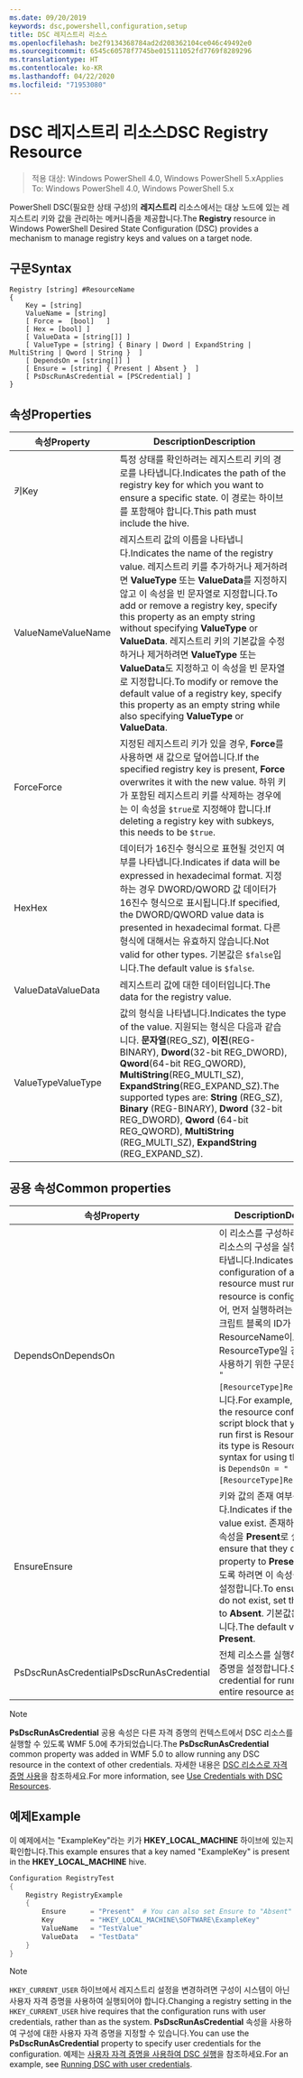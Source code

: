 ```yaml
---
ms.date: 09/20/2019
keywords: dsc,powershell,configuration,setup
title: DSC 레지스트리 리소스
ms.openlocfilehash: be2f9134368784ad2d208362104ce046c49492e0
ms.sourcegitcommit: 6545c60578f7745be015111052fd7769f8289296
ms.translationtype: HT
ms.contentlocale: ko-KR
ms.lasthandoff: 04/22/2020
ms.locfileid: "71953080"
---
```

# <a name="dsc-registry-resource"></a><span data-ttu-id="25741-103">DSC 레지스트리 리소스</span><span class="sxs-lookup"><span data-stu-id="25741-103">DSC Registry Resource</span></span>

> <span data-ttu-id="25741-104">적용 대상: Windows PowerShell 4.0, Windows PowerShell 5.x</span><span class="sxs-lookup"><span data-stu-id="25741-104">Applies To: Windows PowerShell 4.0, Windows PowerShell 5.x</span></span>

<span data-ttu-id="25741-105">PowerShell DSC(필요한 상태 구성)의 **레지스트리** 리소스에서는 대상 노드에 있는 레지스트리 키와 값을 관리하는 메커니즘을 제공합니다.</span><span class="sxs-lookup"><span data-stu-id="25741-105">The **Registry** resource in Windows PowerShell Desired State Configuration (DSC) provides a mechanism to manage registry keys and values on a target node.</span></span>

## <a name="syntax"></a><span data-ttu-id="25741-106">구문</span><span class="sxs-lookup"><span data-stu-id="25741-106">Syntax</span></span>

```Syntax
Registry [string] #ResourceName
{
    Key = [string]
    ValueName = [string]
    [ Force =  [bool]   ]
    [ Hex = [bool] ]
    [ ValueData = [string[]] ]
    [ ValueType = [string] { Binary | Dword | ExpandString | MultiString | Qword | String }  ]
    [ DependsOn = [string[]] ]
    [ Ensure = [string] { Present | Absent }  ]
    [ PsDscRunAsCredential = [PSCredential] ]
}
```

## <a name="properties"></a><span data-ttu-id="25741-107">속성</span><span class="sxs-lookup"><span data-stu-id="25741-107">Properties</span></span>

|<span data-ttu-id="25741-108">속성</span><span class="sxs-lookup"><span data-stu-id="25741-108">Property</span></span> |<span data-ttu-id="25741-109">Description</span><span class="sxs-lookup"><span data-stu-id="25741-109">Description</span></span> |
|---|---|
|<span data-ttu-id="25741-110">키</span><span class="sxs-lookup"><span data-stu-id="25741-110">Key</span></span> |<span data-ttu-id="25741-111">특정 상태를 확인하려는 레지스트리 키의 경로를 나타냅니다.</span><span class="sxs-lookup"><span data-stu-id="25741-111">Indicates the path of the registry key for which you want to ensure a specific state.</span></span> <span data-ttu-id="25741-112">이 경로는 하이브를 포함해야 합니다.</span><span class="sxs-lookup"><span data-stu-id="25741-112">This path must include the hive.</span></span> |
|<span data-ttu-id="25741-113">ValueName</span><span class="sxs-lookup"><span data-stu-id="25741-113">ValueName</span></span> |<span data-ttu-id="25741-114">레지스트리 값의 이름을 나타냅니다.</span><span class="sxs-lookup"><span data-stu-id="25741-114">Indicates the name of the registry value.</span></span> <span data-ttu-id="25741-115">레지스트리 키를 추가하거나 제거하려면 **ValueType** 또는 **ValueData**를 지정하지 않고 이 속성을 빈 문자열로 지정합니다.</span><span class="sxs-lookup"><span data-stu-id="25741-115">To add or remove a registry key, specify this property as an empty string without specifying **ValueType** or **ValueData**.</span></span> <span data-ttu-id="25741-116">레지스트리 키의 기본값을 수정하거나 제거하려면 **ValueType** 또는 **ValueData**도 지정하고 이 속성을 빈 문자열로 지정합니다.</span><span class="sxs-lookup"><span data-stu-id="25741-116">To modify or remove the default value of a registry key, specify this property as an empty string while also specifying **ValueType** or **ValueData**.</span></span> |
|<span data-ttu-id="25741-117">Force</span><span class="sxs-lookup"><span data-stu-id="25741-117">Force</span></span> |<span data-ttu-id="25741-118">지정된 레지스트리 키가 있을 경우, **Force**를 사용하면 새 값으로 덮어씁니다.</span><span class="sxs-lookup"><span data-stu-id="25741-118">If the specified registry key is present, **Force** overwrites it with the new value.</span></span> <span data-ttu-id="25741-119">하위 키가 포함된 레지스트리 키를 삭제하는 경우에는 이 속성을 `$true`로 지정해야 합니다.</span><span class="sxs-lookup"><span data-stu-id="25741-119">If deleting a registry key with subkeys, this needs to be `$true`.</span></span> |
|<span data-ttu-id="25741-120">Hex</span><span class="sxs-lookup"><span data-stu-id="25741-120">Hex</span></span> |<span data-ttu-id="25741-121">데이터가 16진수 형식으로 표현될 것인지 여부를 나타냅니다.</span><span class="sxs-lookup"><span data-stu-id="25741-121">Indicates if data will be expressed in hexadecimal format.</span></span> <span data-ttu-id="25741-122">지정하는 경우 DWORD/QWORD 값 데이터가 16진수 형식으로 표시됩니다.</span><span class="sxs-lookup"><span data-stu-id="25741-122">If specified, the DWORD/QWORD value data is presented in hexadecimal format.</span></span> <span data-ttu-id="25741-123">다른 형식에 대해서는 유효하지 않습니다.</span><span class="sxs-lookup"><span data-stu-id="25741-123">Not valid for other types.</span></span> <span data-ttu-id="25741-124">기본값은 `$false`입니다.</span><span class="sxs-lookup"><span data-stu-id="25741-124">The default value is `$false`.</span></span> |
|<span data-ttu-id="25741-125">ValueData</span><span class="sxs-lookup"><span data-stu-id="25741-125">ValueData</span></span> |<span data-ttu-id="25741-126">레지스트리 값에 대한 데이터입니다.</span><span class="sxs-lookup"><span data-stu-id="25741-126">The data for the registry value.</span></span> |
|<span data-ttu-id="25741-127">ValueType</span><span class="sxs-lookup"><span data-stu-id="25741-127">ValueType</span></span> |<span data-ttu-id="25741-128">값의 형식을 나타냅니다.</span><span class="sxs-lookup"><span data-stu-id="25741-128">Indicates the type of the value.</span></span> <span data-ttu-id="25741-129">지원되는 형식은 다음과 같습니다. **문자열**(REG_SZ), **이진**(REG-BINARY), **Dword**(32-bit REG_DWORD), **Qword**(64-bit REG_QWORD), **MultiString**(REG_MULTI_SZ), **ExpandString**(REG_EXPAND_SZ).</span><span class="sxs-lookup"><span data-stu-id="25741-129">The supported types are: **String** (REG_SZ), **Binary** (REG-BINARY), **Dword** (32-bit REG_DWORD), **Qword** (64-bit REG_QWORD), **MultiString** (REG_MULTI_SZ), **ExpandString** (REG_EXPAND_SZ).</span></span> |

## <a name="common-properties"></a><span data-ttu-id="25741-130">공용 속성</span><span class="sxs-lookup"><span data-stu-id="25741-130">Common properties</span></span>

|<span data-ttu-id="25741-131">속성</span><span class="sxs-lookup"><span data-stu-id="25741-131">Property</span></span> |<span data-ttu-id="25741-132">Description</span><span class="sxs-lookup"><span data-stu-id="25741-132">Description</span></span> |
|---|---|
|<span data-ttu-id="25741-133">DependsOn</span><span class="sxs-lookup"><span data-stu-id="25741-133">DependsOn</span></span> |<span data-ttu-id="25741-134">이 리소스를 구성하려면 먼저 다른 리소스의 구성을 실행해야 함을 나타냅니다.</span><span class="sxs-lookup"><span data-stu-id="25741-134">Indicates that the configuration of another resource must run before this resource is configured.</span></span> <span data-ttu-id="25741-135">예를 들어, 먼저 실행하려는 리소스 구성 스크립트 블록의 ID가 ResourceName이고 해당 형식이 ResourceType일 경우, 이 속성을 사용하기 위한 구문은 `DependsOn = "[ResourceType]ResourceName"`입니다.</span><span class="sxs-lookup"><span data-stu-id="25741-135">For example, if the ID of the resource configuration script block that you want to run first is ResourceName and its type is ResourceType, the syntax for using this property is `DependsOn = "[ResourceType]ResourceName"`.</span></span> |
|<span data-ttu-id="25741-136">Ensure</span><span class="sxs-lookup"><span data-stu-id="25741-136">Ensure</span></span> |<span data-ttu-id="25741-137">키와 값의 존재 여부를 나타냅니다.</span><span class="sxs-lookup"><span data-stu-id="25741-137">Indicates if the key and value exist.</span></span> <span data-ttu-id="25741-138">존재하도록 하려면 이 속성을 **Present**로 설정합니다.</span><span class="sxs-lookup"><span data-stu-id="25741-138">To ensure that they do, set this property to **Present**.</span></span> <span data-ttu-id="25741-139">존재하지 않도록 하려면 이 속성을 **Absent**로 설정합니다.</span><span class="sxs-lookup"><span data-stu-id="25741-139">To ensure that they do not exist, set the property to **Absent**.</span></span> <span data-ttu-id="25741-140">기본값은 **Present**입니다.</span><span class="sxs-lookup"><span data-stu-id="25741-140">The default value is **Present**.</span></span> |
|<span data-ttu-id="25741-141">PsDscRunAsCredential</span><span class="sxs-lookup"><span data-stu-id="25741-141">PsDscRunAsCredential</span></span> |<span data-ttu-id="25741-142">전체 리소스를 실행하기 위한 자격 증명을 설정합니다.</span><span class="sxs-lookup"><span data-stu-id="25741-142">Sets the credential for running the entire resource as.</span></span> |

> [!NOTE]
> <span data-ttu-id="25741-143">**PsDscRunAsCredential** 공용 속성은 다른 자격 증명의 컨텍스트에서 DSC 리소스를 실행할 수 있도록 WMF 5.0에 추가되었습니다.</span><span class="sxs-lookup"><span data-stu-id="25741-143">The **PsDscRunAsCredential** common property was added in WMF 5.0 to allow running any DSC resource in the context of other credentials.</span></span> <span data-ttu-id="25741-144">자세한 내용은 [ DSC 리소스로 자격 증명 사용](../../../configurations/runasuser.md)을 참조하세요.</span><span class="sxs-lookup"><span data-stu-id="25741-144">For more information, see [Use Credentials with DSC Resources](../../../configurations/runasuser.md).</span></span>

## <a name="example"></a><span data-ttu-id="25741-145">예제</span><span class="sxs-lookup"><span data-stu-id="25741-145">Example</span></span>

<span data-ttu-id="25741-146">이 예제에서는 "ExampleKey"라는 키가 **HKEY\_LOCAL\_MACHINE** 하이브에 있는지 확인합니다.</span><span class="sxs-lookup"><span data-stu-id="25741-146">This example ensures that a key named "ExampleKey" is present in the **HKEY\_LOCAL\_MACHINE** hive.</span></span>

```powershell
Configuration RegistryTest
{
    Registry RegistryExample
    {
        Ensure      = "Present"  # You can also set Ensure to "Absent"
        Key         = "HKEY_LOCAL_MACHINE\SOFTWARE\ExampleKey"
        ValueName   = "TestValue"
        ValueData   = "TestData"
    }
}
```

> [!NOTE]
> <span data-ttu-id="25741-147">`HKEY_CURRENT_USER` 하이브에서 레지스트리 설정을 변경하려면 구성이 시스템이 아닌 사용자 자격 증명을 사용하여 실행되어야 합니다.</span><span class="sxs-lookup"><span data-stu-id="25741-147">Changing a registry setting in the `HKEY_CURRENT_USER` hive requires that the configuration runs with user credentials, rather than as the system.</span></span> <span data-ttu-id="25741-148">**PsDscRunAsCredential** 속성을 사용하여 구성에 대한 사용자 자격 증명을 지정할 수 있습니다.</span><span class="sxs-lookup"><span data-stu-id="25741-148">You can use the **PsDscRunAsCredential** property to specify user credentials for the configuration.</span></span> <span data-ttu-id="25741-149">예제는 [사용자 자격 증명을 사용하여 DSC 실행](../../../configurations/runAsUser.md)을 참조하세요.</span><span class="sxs-lookup"><span data-stu-id="25741-149">For an example, see [Running DSC with user credentials](../../../configurations/runAsUser.md).</span></span>